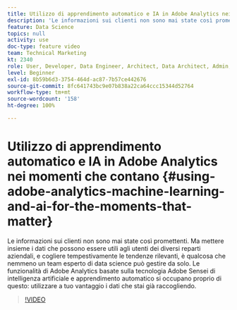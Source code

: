 ```yaml
---
title: Utilizzo di apprendimento automatico e IA in Adobe Analytics nei momenti che contano
description: 'Le informazioni sui clienti non sono mai state così promettenti. Ma mettere insieme i dati che possono essere utili agli utenti dei diversi reparti aziendali, e cogliere tempestivamente le tendenze rilevanti, è qualcosa che nemmeno un team esperto di data science può gestire da solo. Le funzionalità di Adobe Analytics basate sulla tecnologia Adobe Sensei di intelligenza artificiale e apprendimento automatico si occupano proprio di questo: utilizzare a tuo vantaggio i dati che stai già raccogliendo.'
feature: Data Science
topics: null
activity: use
doc-type: feature video
team: Technical Marketing
kt: 2340
role: User, Developer, Data Engineer, Architect, Data Architect, Admin, Leader
level: Beginner
exl-id: 8b59b6d3-3754-464d-ac87-7b57ce442676
source-git-commit: 8fc641743bc9e07b838a22ca64ccc15344d52764
workflow-type: tm+mt
source-wordcount: '158'
ht-degree: 100%

---
```


# Utilizzo di apprendimento automatico e IA in Adobe Analytics nei momenti che contano {#using-adobe-analytics-machine-learning-and-ai-for-the-moments-that-matter}

Le informazioni sui clienti non sono mai state così promettenti. Ma mettere insieme i dati che possono essere utili agli utenti dei diversi reparti aziendali, e cogliere tempestivamente le tendenze rilevanti, è qualcosa che nemmeno un team esperto di data science può gestire da solo. Le funzionalità di Adobe Analytics basate sulla tecnologia Adobe Sensei di intelligenza artificiale e apprendimento automatico si occupano proprio di questo: utilizzare a tuo vantaggio i dati che stai già raccogliendo.

>[!VIDEO](https://video.tv.adobe.com/v/328336/?quality=12&learn=on&captions=ita)
